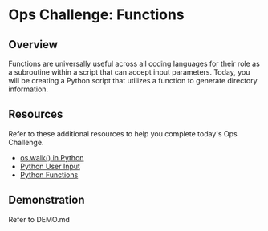 # Ops Challenge: Functions

## Overview

Functions are universally useful across all coding languages for their role as a subroutine within a script that can accept input parameters. Today, you will be creating a Python script that utilizes a function to generate directory information.

## Resources

Refer to these additional resources to help you complete today's Ops Challenge.

- [os.walk() in Python](https://www.geeksforgeeks.org/os-walk-python/)
- [Python User Input](https://www.w3schools.com/python/python_user_input.asp)
- [Python Functions](https://www.w3schools.com/python/python_functions.asp)

## Demonstration

Refer to DEMO.md
